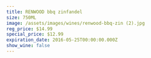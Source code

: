 ```yaml
---
title: RENWOOD bbq zinfandel
size: 750ML
image: /assets/images/wines/renwood-bbq-zin (2).jpg
reg_price: $14.99
special_price: $12.99
expiration_date: 2016-05-25T00:00:00.000Z
show_wine: false
---
```



